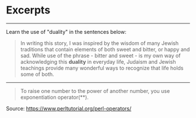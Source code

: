 # Excerpts

---

Learn the use of "duality" in the sentences below:

> In writing this story, I was inspired by the wisdom of many Jewish traditions that contain elements of both sweet and bitter, or happy and sad. While use of the phrase - bitter and sweet - is my own way of acknowledging this **duality** in everyday life, Judaism and Jewish teachings provide many wonderful ways to recognize that life holds some of both.

---

> To raise one number to the power of another number, you use exponentiation operator(**).

Source: https://www.perltutorial.org/perl-operators/
